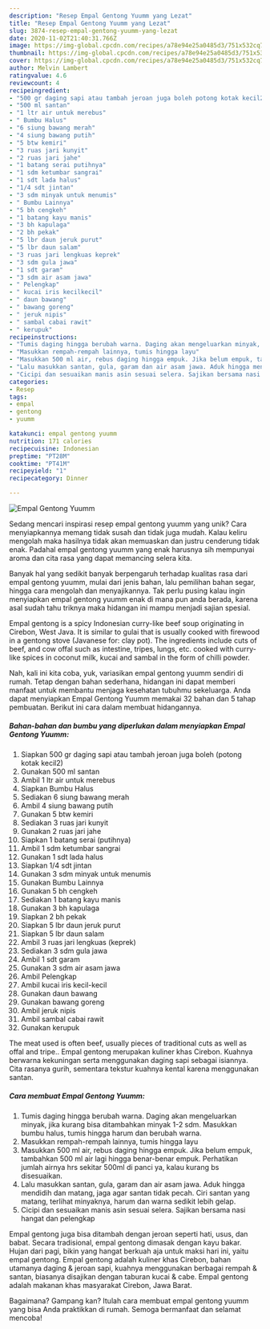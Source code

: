 ```yaml
---
description: "Resep Empal Gentong Yuumm yang Lezat"
title: "Resep Empal Gentong Yuumm yang Lezat"
slug: 3874-resep-empal-gentong-yuumm-yang-lezat
date: 2020-11-02T21:40:31.766Z
image: https://img-global.cpcdn.com/recipes/a78e94e25a0485d3/751x532cq70/empal-gentong-yuumm-foto-resep-utama.jpg
thumbnail: https://img-global.cpcdn.com/recipes/a78e94e25a0485d3/751x532cq70/empal-gentong-yuumm-foto-resep-utama.jpg
cover: https://img-global.cpcdn.com/recipes/a78e94e25a0485d3/751x532cq70/empal-gentong-yuumm-foto-resep-utama.jpg
author: Melvin Lambert
ratingvalue: 4.6
reviewcount: 4
recipeingredient:
- "500 gr daging sapi atau tambah jeroan juga boleh potong kotak kecil2"
- "500 ml santan"
- "1 ltr air untuk merebus"
- " Bumbu Halus"
- "6 siung bawang merah"
- "4 siung bawang putih"
- "5 btw kemiri"
- "3 ruas jari kunyit"
- "2 ruas jari jahe"
- "1 batang serai putihnya"
- "1 sdm ketumbar sangrai"
- "1 sdt lada halus"
- "1/4 sdt jintan"
- "3 sdm minyak untuk menumis"
- " Bumbu Lainnya"
- "5 bh cengkeh"
- "1 batang kayu manis"
- "3 bh kapulaga"
- "2 bh pekak"
- "5 lbr daun jeruk purut"
- "5 lbr daun salam"
- "3 ruas jari lengkuas keprek"
- "3 sdm gula jawa"
- "1 sdt garam"
- "3 sdm air asam jawa"
- " Pelengkap"
- " kucai iris kecilkecil"
- " daun bawang"
- " bawang goreng"
- " jeruk nipis"
- " sambal cabai rawit"
- " kerupuk"
recipeinstructions:
- "Tumis daging hingga berubah warna. Daging akan mengeluarkan minyak, jika kurang bisa ditambahkan minyak 1-2 sdm. Masukkan bumbu halus, tumis hingga harum dan berubah warna."
- "Masukkan rempah-rempah lainnya, tumis hingga layu"
- "Masukkan 500 ml air, rebus daging hingga empuk. Jika belum empuk, tambahkan 500 ml air lagi hingga benar-benar empuk. Perhatikan jumlah airnya hrs sekitar 500ml di panci ya, kalau kurang bs disesuaikan."
- "Lalu masukkan santan, gula, garam dan air asam jawa. Aduk hingga mendidih dan matang, jaga agar santan tidak pecah. Ciri santan yang matang, terlihat minyaknya, harum dan warna sedikit lebih gelap."
- "Cicipi dan sesuaikan manis asin sesuai selera. Sajikan bersama nasi hangat dan pelengkap"
categories:
- Resep
tags:
- empal
- gentong
- yuumm

katakunci: empal gentong yuumm 
nutrition: 171 calories
recipecuisine: Indonesian
preptime: "PT28M"
cooktime: "PT41M"
recipeyield: "1"
recipecategory: Dinner

---
```



![Empal Gentong Yuumm](https://img-global.cpcdn.com/recipes/a78e94e25a0485d3/751x532cq70/empal-gentong-yuumm-foto-resep-utama.jpg)

Sedang mencari inspirasi resep empal gentong yuumm yang unik? Cara menyiapkannya memang tidak susah dan tidak juga mudah. Kalau keliru mengolah maka hasilnya tidak akan memuaskan dan justru cenderung tidak enak. Padahal empal gentong yuumm yang enak harusnya sih mempunyai aroma dan cita rasa yang dapat memancing selera kita.

Banyak hal yang sedikit banyak berpengaruh terhadap kualitas rasa dari empal gentong yuumm, mulai dari jenis bahan, lalu pemilihan bahan segar, hingga cara mengolah dan menyajikannya. Tak perlu pusing kalau ingin menyiapkan empal gentong yuumm enak di mana pun anda berada, karena asal sudah tahu triknya maka hidangan ini mampu menjadi sajian spesial.

Empal gentong is a spicy Indonesian curry-like beef soup originating in Cirebon, West Java. It is similar to gulai that is usually cooked with firewood in a gentong stove (Javanese for: clay pot). The ingredients include cuts of beef, and cow offal such as intestine, tripes, lungs, etc. cooked with curry-like spices in coconut milk, kucai and sambal in the form of chilli powder.


Nah, kali ini kita coba, yuk, variasikan empal gentong yuumm sendiri di rumah. Tetap dengan bahan sederhana, hidangan ini dapat memberi manfaat untuk membantu menjaga kesehatan tubuhmu sekeluarga. Anda dapat menyiapkan Empal Gentong Yuumm memakai 32 bahan dan 5 tahap pembuatan. Berikut ini cara dalam membuat hidangannya.

<!--inarticleads1-->

##### Bahan-bahan dan bumbu yang diperlukan dalam menyiapkan Empal Gentong Yuumm:

1. Siapkan 500 gr daging sapi atau tambah jeroan juga boleh (potong kotak kecil2)
1. Gunakan 500 ml santan
1. Ambil 1 ltr air untuk merebus
1. Siapkan  Bumbu Halus
1. Sediakan 6 siung bawang merah
1. Ambil 4 siung bawang putih
1. Gunakan 5 btw kemiri
1. Sediakan 3 ruas jari kunyit
1. Gunakan 2 ruas jari jahe
1. Siapkan 1 batang serai (putihnya)
1. Ambil 1 sdm ketumbar sangrai
1. Gunakan 1 sdt lada halus
1. Siapkan 1/4 sdt jintan
1. Gunakan 3 sdm minyak untuk menumis
1. Gunakan  Bumbu Lainnya
1. Gunakan 5 bh cengkeh
1. Sediakan 1 batang kayu manis
1. Gunakan 3 bh kapulaga
1. Siapkan 2 bh pekak
1. Siapkan 5 lbr daun jeruk purut
1. Siapkan 5 lbr daun salam
1. Ambil 3 ruas jari lengkuas (keprek)
1. Sediakan 3 sdm gula jawa
1. Ambil 1 sdt garam
1. Gunakan 3 sdm air asam jawa
1. Ambil  Pelengkap
1. Ambil  kucai iris kecil-kecil
1. Gunakan  daun bawang
1. Gunakan  bawang goreng
1. Ambil  jeruk nipis
1. Ambil  sambal cabai rawit
1. Gunakan  kerupuk


The meat used is often beef, usually pieces of traditional cuts as well as offal and tripe.. Empal gentong merupakan kuliner khas Cirebon. Kuahnya berwarna kekuningan serta menggunakan daging sapi sebagai isiannya. Cita rasanya gurih, sementara tekstur kuahnya kental karena menggunakan santan. 

<!--inarticleads2-->

##### Cara membuat Empal Gentong Yuumm:

1. Tumis daging hingga berubah warna. Daging akan mengeluarkan minyak, jika kurang bisa ditambahkan minyak 1-2 sdm. Masukkan bumbu halus, tumis hingga harum dan berubah warna.
1. Masukkan rempah-rempah lainnya, tumis hingga layu
1. Masukkan 500 ml air, rebus daging hingga empuk. Jika belum empuk, tambahkan 500 ml air lagi hingga benar-benar empuk. Perhatikan jumlah airnya hrs sekitar 500ml di panci ya, kalau kurang bs disesuaikan.
1. Lalu masukkan santan, gula, garam dan air asam jawa. Aduk hingga mendidih dan matang, jaga agar santan tidak pecah. Ciri santan yang matang, terlihat minyaknya, harum dan warna sedikit lebih gelap.
1. Cicipi dan sesuaikan manis asin sesuai selera. Sajikan bersama nasi hangat dan pelengkap


Empal gentong juga bisa ditambah dengan jeroan seperti hati, usus, dan babat. Secara tradisional, empal gentong dimasak dengan kayu bakar. Hujan dari pagi, bikin yang hangat berkuah aja untuk maksi hari ini, yaitu empal gentong. Empal gentong adalah kuliner khas Cirebon, bahan utamanya daging &amp; jeroan sapi, kuahnya menggunakan berbagai rempah &amp; santan, biasanya disajikan dengan taburan kucai &amp; cabe. Empal gentong adalah makanan khas masyarakat Cirebon, Jawa Barat. 

Bagaimana? Gampang kan? Itulah cara membuat empal gentong yuumm yang bisa Anda praktikkan di rumah. Semoga bermanfaat dan selamat mencoba!
